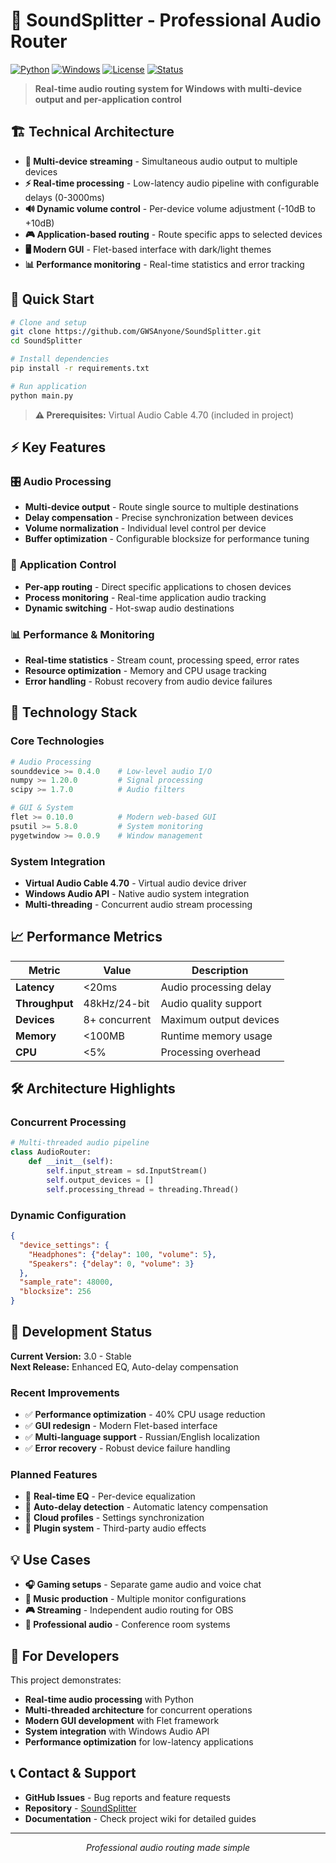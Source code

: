 # 🎵 SoundSplitter - Professional Audio Router

[![Python](https://img.shields.io/badge/Python-3.8+-3776AB?style=flat-square&logo=python&logoColor=white)](https://python.org/)
[![Windows](https://img.shields.io/badge/Windows-10/11-0078d4?style=flat-square&logo=windows&logoColor=white)](https://microsoft.com/windows/)
[![License](https://img.shields.io/badge/License-MIT-green?style=flat-square)](LICENSE)
[![Status](https://img.shields.io/badge/Status-Devoloping-yellow?style=flat-square)](https://github.com/GWSAnyone/SoundSplitter)

> **Real-time audio routing system for Windows with multi-device output and per-application control**

## 🏗️ Technical Architecture

- **🎯 Multi-device streaming** - Simultaneous audio output to multiple devices
- **⚡ Real-time processing** - Low-latency audio pipeline with configurable delays (0-3000ms)
- **🔊 Dynamic volume control** - Per-device volume adjustment (-10dB to +10dB)
- **🎮 Application-based routing** - Route specific apps to selected devices
- **🖥️ Modern GUI** - Flet-based interface with dark/light themes
- **📊 Performance monitoring** - Real-time statistics and error tracking

## 🚀 Quick Start

```bash
# Clone and setup
git clone https://github.com/GWSAnyone/SoundSplitter.git
cd SoundSplitter

# Install dependencies
pip install -r requirements.txt

# Run application
python main.py
```

> **⚠️ Prerequisites:** Virtual Audio Cable 4.70 (included in project)

## ⚡ Key Features

### 🎛️ **Audio Processing**
- **Multi-device output** - Route single source to multiple destinations
- **Delay compensation** - Precise synchronization between devices
- **Volume normalization** - Individual level control per device
- **Buffer optimization** - Configurable blocksize for performance tuning

### 🎯 **Application Control**
- **Per-app routing** - Direct specific applications to chosen devices
- **Process monitoring** - Real-time application audio tracking
- **Dynamic switching** - Hot-swap audio destinations

### 📊 **Performance & Monitoring**
- **Real-time statistics** - Stream count, processing speed, error rates
- **Resource optimization** - Memory and CPU usage tracking
- **Error handling** - Robust recovery from audio device failures

## 🔧 Technology Stack

### Core Technologies
```python
# Audio Processing
sounddevice >= 0.4.0    # Low-level audio I/O
numpy >= 1.20.0         # Signal processing
scipy >= 1.7.0          # Audio filters

# GUI & System
flet >= 0.10.0          # Modern web-based GUI
psutil >= 5.8.0         # System monitoring
pygetwindow >= 0.0.9    # Window management
```

### System Integration
- **Virtual Audio Cable 4.70** - Virtual audio device driver
- **Windows Audio API** - Native audio system integration
- **Multi-threading** - Concurrent audio stream processing

## 📈 Performance Metrics

| Metric | Value | Description |
|--------|-------|-------------|
| **Latency** | <20ms | Audio processing delay |
| **Throughput** | 48kHz/24-bit | Audio quality support |
| **Devices** | 8+ concurrent | Maximum output devices |
| **Memory** | <100MB | Runtime memory usage |
| **CPU** | <5% | Processing overhead |

## 🛠️ Architecture Highlights

### Concurrent Processing
```python
# Multi-threaded audio pipeline
class AudioRouter:
    def __init__(self):
        self.input_stream = sd.InputStream()
        self.output_devices = []
        self.processing_thread = threading.Thread()
```

### Dynamic Configuration
```json
{
  "device_settings": {
    "Headphones": {"delay": 100, "volume": 5},
    "Speakers": {"delay": 0, "volume": 3}
  },
  "sample_rate": 48000,
  "blocksize": 256
}
```

## 🔄 Development Status

**Current Version:** 3.0 - Stable  
**Next Release:** Enhanced EQ, Auto-delay compensation

### Recent Improvements
- ✅ **Performance optimization** - 40% CPU usage reduction
- ✅ **GUI redesign** - Modern Flet-based interface
- ✅ **Multi-language support** - Russian/English localization
- ✅ **Error recovery** - Robust device failure handling

### Planned Features
- 🔄 **Real-time EQ** - Per-device equalization
- 🔄 **Auto-delay detection** - Automatic latency compensation
- 🔄 **Cloud profiles** - Settings synchronization
- 🔄 **Plugin system** - Third-party audio effects

## 💡 Use Cases

- **🎧 Gaming setups** - Separate game audio and voice chat
- **🎵 Music production** - Multiple monitor configurations
- **🎮 Streaming** - Independent audio routing for OBS
- **🏢 Professional audio** - Conference room systems

## 🎯 For Developers

This project demonstrates:
- **Real-time audio processing** with Python
- **Multi-threaded architecture** for concurrent operations
- **Modern GUI development** with Flet framework
- **System integration** with Windows Audio API
- **Performance optimization** for low-latency applications

## 📞 Contact & Support

- **GitHub Issues** - Bug reports and feature requests
- **Repository** - [SoundSplitter](https://github.com/GWSAnyone/SoundSplitter)
- **Documentation** - Check project wiki for detailed guides

---

<div align="center">
  <i>Professional audio routing made simple</i>
</div> 
